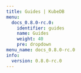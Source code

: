 ```yaml
---
title: Guides | KubeDB
menu:
  docs_0.8.0-rc.0:
    identifier: guides
    name: Guides
    weight: 40
    pre: dropdown
menu_name: docs_0.8.0-rc.0
info:
  version: 0.8.0-rc.0
---
```


